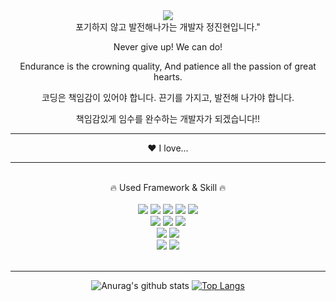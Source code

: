 <div align="center">  
<img src="https://capsule-render.vercel.app/api?type=Waving&color=auto&height=300&section=header&text=JinHyeon&fontSize=90" />
</div>
<div align="center"> 
포기하지 않고 발전해나가는 개발자 정진현입니다."

Never give up! We can do! 
  
Endurance is the crowning quality, And patience all the passion of great hearts.
 
코딩은 책임감이 있어야 합니다. 끈기를 가지고, 발전해 나가야 합니다.
  
책임감있게 임수를 완수하는 개발자가 되겠습니다‼
</div> 
<hr> 
<div align="center">
❤️ I love...
  
  
</div>
<hr> 
<br> 
<div align="center">
🔥 Used Framework & Skill 🔥
<br><br>
<img src="https://img.shields.io/badge/HTML-E34F26?style=flat-square&logo=HTML5&logoColor=white"/>
<img src="https://img.shields.io/badge/css-1572B6?style=flat-square&logo=css3&logoColor=white">
<img src="https://img.shields.io/badge/javascript-F7DF1E?style=flat-square&logo=javascript&logoColor=black">  
<img src="https://img.shields.io/badge/bootstrap-7952B3?style=flat-square&logo=bootstrap&logoColor=white">
<img src="https://img.shields.io/badge/jquery-0769AD?style=flat-square&logo=jquery&logoColor=white">
<br>
<img src="https://img.shields.io/badge/JAVA-007396?style=flat-square&logo=java&logoColor=white">  
<img src="https://img.shields.io/badge/Spring-6DB33F?style=flat-square&logo=Spring&logoColor=white">
<img src="https://img.shields.io/badge/Python-ffd400?style=flat-square&logo=python&logoColor=lue">
<br>
<img src="https://img.shields.io/badge/oracle-F80000?style=flat-square&logo=oracle&logoColor=white"> 
<img src="https://img.shields.io/badge/PostgreSQL-4169E1?style=flat-square&logo=PostgreSQL&logoColor=white"> 
<br>
<img src="https://img.shields.io/badge/Eclipse IDE-2C2255?style=flat-square&logo=Eclipse IDE&logoColor=white"> 
<img src="https://img.shields.io/badge/Visual Studio Code-007ACC?style=flat-square&logo=Visual Studio Code&logoColor=white">
</div><br>
<hr> 
<div align="center">
  
![Anurag's github stats](https://github-readme-stats.vercel.app/api?username=jjhyeonjj&show_icons=true&theme=radical) 
[![Top Langs](https://github-readme-stats.vercel.app/api/top-langs/?username=jjhyeonjj&layout=compact&theme=dracula)](https://github.com/jjhyeonjj)

  </div>
<!--
**jjhyeonjj/jjhyeonjj** is a ✨ _special_ ✨ repository because its `README.md` (this file) appears on your GitHub profile.

Here are some ideas to get you started:

- 🔭 I’m currently working on ...
- 🌱 I’m currently learning ...
- 👯 I’m looking to collaborate on ...
- 🤔 I’m looking for help with ...
- 💬 Ask me about ...
- 📫 How to reach me: ...
- 😄 Pronouns: ...
- ⚡ Fun fact: ...
-->

